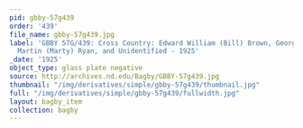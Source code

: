 ```yaml
---
pid: gbby-57g439
order: '439'
file_name: gbby-57g439.jpg
label: 'GBBY 57G/439: Cross Country: Edward William (Bill) Brown, George Dolmage,
  Martin (Marty) Ryan, and Unidentified - 1925'
_date: '1925'
object_type: glass plate negative
source: http://archives.nd.edu/Bagby/GBBY-57g439.jpg
thumbnail: "/img/derivatives/simple/gbby-57g439/thumbnail.jpg"
full: "/img/derivatives/simple/gbby-57g439/fullwidth.jpg"
layout: bagby_item
collection: bagby
---
```

